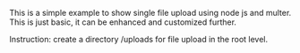 This is a simple example to show single file upload using node js and multer. This is just basic, it can be enhanced and customized further.

Instruction: create a directory /uploads for file upload in the root level.
